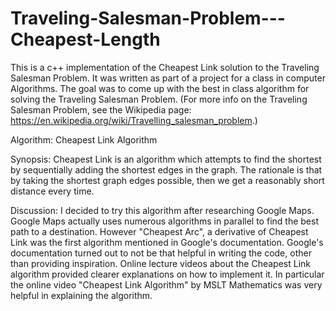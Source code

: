 # Traveling-Salesman-Problem---Cheapest-Length

This is a c++ implementation of the Cheapest Link solution to the Traveling Salesman Problem. It was written as part of a project for a class in computer Algorithms. The goal was to come up with the best in class algorithm for solving the Traveling Salesman Problem. (For more info on the Traveling Salesman Problem, see the Wikipedia page: https://en.wikipedia.org/wiki/Travelling_salesman_problem.)

Algorithm: Cheapest Link Algorithm
 
Synopsis:
Cheapest Link is an algorithm which attempts to find the shortest by sequentially adding the shortest edges in the graph. The rationale is that by taking the shortest graph edges possible, then we get a reasonably short distance every time. 
 
Discussion:
I decided to try this algorithm after researching Google Maps. Google Maps actually uses numerous algorithms in parallel to find the best path to a destination. However "Cheapest Arc", a derivative of Cheapest Link was the first algorithm mentioned in Google's documentation. Google's documentation turned out to not be that helpful in writing the code, other than providing inspiration. Online lecture videos about the Cheapest Link algorithm provided clearer explanations on how to implement it. In particular the online video "Cheapest Link Algorithm" by MSLT Mathematics was very helpful in explaining the algorithm.
 
